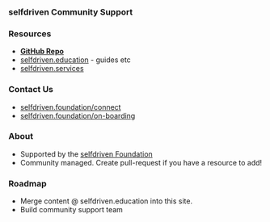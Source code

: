 ### selfdriven Community Support

### Resources
- [**GitHub Repo**](https://github.com/selfdriven-foundation/selfdriven-support)
- [selfdriven.education](https://selfdriven.education) - guides etc
- [selfdriven.services](https://selfdriven.services)

### Contact Us
- [selfdriven.foundation/connect](https://selfdriven.foundation/connect)
- [selfdriven.foundation/on-boarding](https://selfdriven.foundation/on-boarding)

### About
- Supported by the [selfdriven Foundation](https://selfdriven.foundation)
- Community managed.  Create pull-request if you have a resource to add!

### Roadmap
- Merge content @ selfdriven.education into this site.
- Build community support team